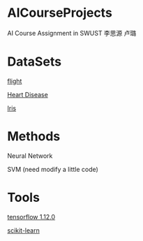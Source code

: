 # AICourseProjects
AI Course Assignment in SWUST
李思源 卢璐

# DataSets
[flight](https://archive.ics.uci.edu/ml/datasets/Statlog+%28Shuttle%29)

[Heart Disease](https://archive.ics.uci.edu/ml/datasets/Heart+Disease)

[Iris](https://archive.ics.uci.edu/ml/datasets/iris)



# Methods
Neural Network

SVM (need modify a little code)


# Tools
[tensorflow 1.12.0](https://www.tensorflow.org/api_docs/python/tf)

[scikit-learn](https://scikit-learn.org/stable/modules/svm.html#multi-class-classification)

